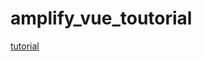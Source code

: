 # amplify_vue_toutorial

[tutorial](https://docs.amplify.aws/start/getting-started/installation/q/integration/vue)
